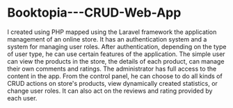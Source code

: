 # Booktopia---CRUD-Web-App

I created using PHP mapped using the Laravel framework the application management of an online store.
It has an authentication system and a system for managing user roles.
After authentication, depending on the type of user type, he can use certain features of the application.
The simple user can view the products in the store, the details of each product, can manage their own comments and ratings.
The administrator has full access to the content in the app. From the control panel, he can choose to do all kinds of CRUD actions on store's products, view dynamically created statistics, or change user roles. It can also act on the reviews and rating provided by each user.

